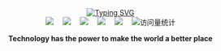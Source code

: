 <div align="center">

<!-- dynamic typing effect 动态打字效果 -->
  <div align="center">
    <a href="https://luoyuanxiang.top/">
      <img src="https://readme-typing-svg.demolab.com?font=Fira+Code&pause=1000&width=435&lines=println(%22Hello%2C%20World%22)&center=true&size=27" alt="Typing SVG" />
    </a>
  </div>
  <!-- knock code pictures 敲代码的图片 -->
<img src="https://cdn.jsdelivr.net/gh/sun0225SUN/sun0225SUN/assets/images/coding.gif"  alt=""/><br>
  <!-- profile logo 个人资料徽标 -->
  <div align="center">
    <a href="https://luoyuanxiang.top"><img src="https://img.shields.io/badge/Website-博客-blue" /></a>&emsp;
    <a href="https://juejin.cn/user/3104676568636152"><img src="https://img.shields.io/badge/Website-掘金-blue" /></a>&emsp;
    <a href="https://space.bilibili.com/354256471/"><img src="https://img.shields.io/badge/Bilibili-B站-ff69b4" /></a>&emsp;
    <a href="https://blog.csdn.net/baidu_38296324/"><img src="https://img.shields.io/badge/CSDN-论坛-c32136" /></a>&emsp;
    <a href="https://www.zhihu.com/people/luoyuanxiangvip"><img src="https://img.shields.io/badge/Zhihu-知乎-blue" /></a>&emsp;
    <!-- visitor statistics logo 访问量统计徽标 -->
    <img src="https://komarev.com/ghpvc/?username=luoyuanxiang&label=Views&color=0e75b6&style=flat" alt="访问量统计" />
  </div>
<p><b>Technology has the power to make the world a better place</b></p>
</div>


